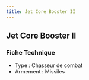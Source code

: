 ```yaml
---
title: Jet Core Booster II
---
```


Jet Core Booster II
-------------------





### Fiche Technique


* Type : Chasseur de combat
* Armement : Missiles
